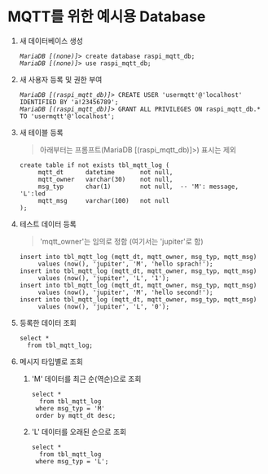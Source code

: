 # MQTT를 위한 예시용 Database

1. 새 데이터베이스 생성
   <pre><code><i>MariaDB [(none)]></i> create database raspi_mqtt_db;
   <i>MariaDB [(none)]></i> use raspi_mqtt_db;</code></pre>

2. 새 사용자 등록 및 권한 부여
   <pre><code><i>MariaDB [(raspi_mqtt_db)]></i> CREATE USER 'usermqtt'@'localhost' IDENTIFIED BY 'a!23456789';
   <i>MariaDB [(raspi_mqtt_db)]></i> GRANT ALL PRIVILEGES ON raspi_mqtt_db.* TO 'usermqtt'@'localhost';</code></pre>

3. 새 테이블 등록
   > 아래부터는 프롬프트(MariaDB [(raspi_mqtt_db)]>) 표시는 제외
   <pre><code>create table if not exists tbl_mqtt_log (
        mqtt_dt      datetime       not null,
        mqtt_owner   varchar(30)    not null,
        msg_typ      char(1)        not null,  -- 'M': message, 'L':led
        mqtt_msg     varchar(100)   not null
   );</code></pre>

4. 테스트 데이터 등록
   > 'mqtt_owner'는 임의로 정함 (여기서는 'jupiter'로 함)
   <pre><code>insert into tbl_mqtt_log (mqtt_dt, mqtt_owner, msg_typ, mqtt_msg)
        values (now(), 'jupiter', 'M', 'hello sprach!');
   insert into tbl_mqtt_log (mqtt_dt, mqtt_owner, msg_typ, mqtt_msg)
        values (now(), 'jupiter', 'L', '1');
   insert into tbl_mqtt_log (mqtt_dt, mqtt_owner, msg_typ, mqtt_msg)
        values (now(), 'jupiter', 'M', 'hello second!');
   insert into tbl_mqtt_log (mqtt_dt, mqtt_owner, msg_typ, mqtt_msg)
        values (now(), 'jupiter', 'L', '0');
   </code></pre>

5. 등록한 데이터 조회
   <pre><code>select *
     from tbl_mqtt_log;</code></pre>

6. 메시지 타입별로 조회
   1. 'M' 데이터를 최근 순(역순)으로 조회
      <pre><code>select *
        from tbl_mqtt_log
       where msg_typ = 'M'
       order by mqtt_dt desc;</code></pre>

   2. 'L' 데이터를 오래된 순으로 조회
      <pre><code>select *
        from tbl_mqtt_log
       where msg_typ = 'L';</code></pre>
